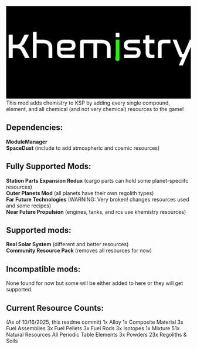 <img src="https://raw.githubusercontent.com/Chitak985/khemistry/refs/heads/main/Khemistry/Flags/Logo.png">
This mod adds chemistry to KSP by adding every single compound, element, and all chemical (and not very chemical) resources to the game! <br>

<h2>Dependencies:</h2>
<strong>ModuleManager</strong> <br>
<strong>SpaceDust</strong> (include to add atmospheric and cosmic resources) <br>

<h2>Fully Supported Mods:</h2>
<strong>Station Parts Expansion Redux</strong> (cargo parts can hold some planet-speciifc resources) <br>
<strong>Outer Planets Mod</strong> (all planets have their own regolith types) <br>
<strong>Far Future Technologies</strong> (WARNING: Very broken! changes resources used and some recipes) <br>
<strong>Near Future Propulsion</strong> (engines, tanks, and rcs use khemistry resources) <br>

<h2>Supported mods:</h2>
<strong>Real Solar System</strong> (different and better resources) <br>
<strong>Community Resource Pack</strong> (removes all resources for now) <br>

<h2>Incompatible mods:</h2>
None found for now but some will be either added to here or they will get supported. <br>

<h2>Current Resource Counts:</h2>
(As of 10/16/2025, this readme commit)
1x Alloy
1x Composite Material
3x Fuel Assemblies
3x Fuel Pellets
3x Fuel Rods
3x Isotopes
1x Mixture
51x Natural Resources
All Periodic Table Elements
3x Powders
23x Regoliths & Soils
